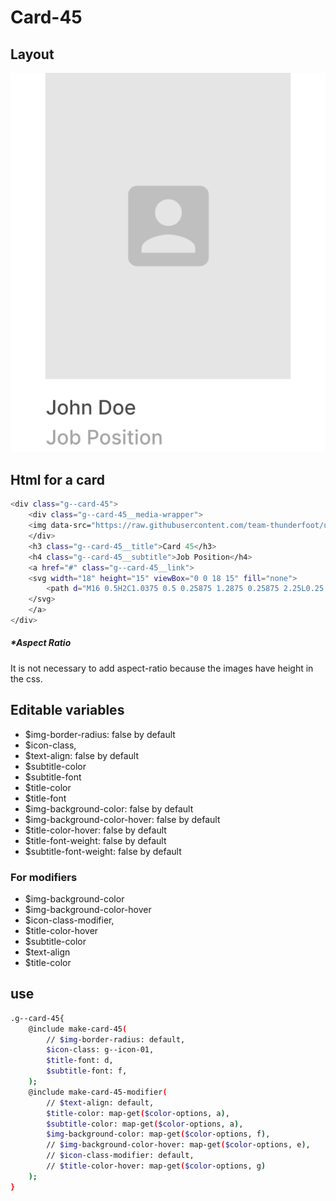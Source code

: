 # Card-45

## Layout

![alt text][card-45]

[card-45]: /src/img/global-components/card/card-58.png

## Html for a card

```sh
<div class="g--card-45">
    <div class="g--card-45__media-wrapper">
    <img data-src="https://raw.githubusercontent.com/team-thunderfoot/ui/main/src/img/global-components/logo-placeholder.png" src="/src/img/global-components/placeholder.jpg" alt="alt text" class="g--card-45__media-wrapper__media g--lazy-01">
    </div>
    <h3 class="g--card-45__title">Card 45</h3>
    <h4 class="g--card-45__subtitle">Job Position</h4>
    <a href="#" class="g--card-45__link">
    <svg width="18" height="15" viewBox="0 0 18 15" fill="none">
        <path d="M16 0.5H2C1.0375 0.5 0.25875 1.2875 0.25875 2.25L0.25 12.75C0.25 13.7125 1.0375 14.5 2 14.5H16C16.9625 14.5 17.75 13.7125 17.75 12.75V2.25C17.75 1.2875 16.9625 0.5 16 0.5ZM15.65 4.21875L9.46375 8.08625C9.18375 8.26125 8.81625 8.26125 8.53625 8.08625L2.35 4.21875C2.26226 4.1695 2.18543 4.10295 2.12415 4.02315C2.06288 3.94334 2.01843 3.85193 1.9935 3.75445C1.96858 3.65697 1.96369 3.55544 1.97914 3.45602C1.99458 3.35659 2.03004 3.26134 2.08337 3.17601C2.1367 3.09069 2.20678 3.01707 2.28939 2.95962C2.37199 2.90217 2.46539 2.86207 2.56393 2.84176C2.66248 2.82145 2.76412 2.82135 2.86271 2.84145C2.9613 2.86156 3.05478 2.90147 3.1375 2.95875L9 6.625L14.8625 2.95875C14.9452 2.90147 15.0387 2.86156 15.1373 2.84145C15.2359 2.82135 15.3375 2.82145 15.4361 2.84176C15.5346 2.86207 15.628 2.90217 15.7106 2.95962C15.7932 3.01707 15.8633 3.09069 15.9166 3.17601C15.97 3.26134 16.0054 3.35659 16.0209 3.45602C16.0363 3.55544 16.0314 3.65697 16.0065 3.75445C15.9816 3.85193 15.9371 3.94334 15.8758 4.02315C15.8146 4.10295 15.7377 4.1695 15.65 4.21875Z" fill="black"/>
    </svg>
    </a>
</div>
```

##### \*Aspect Ratio

It is not necessary to add aspect-ratio because the images have height in the css.

## Editable variables

- $img-border-radius: false by default
- $icon-class,
- $text-align: false by default
- $subtitle-color
- $subtitle-font
- $title-color
- $title-font
- $img-background-color: false by default
- $img-background-color-hover: false by default
- $title-color-hover: false by default
- $title-font-weight: false by default
- $subtitle-font-weight: false by default

### For modifiers

- $img-background-color
- $img-background-color-hover
- $icon-class-modifier,
- $title-color-hover
- $subtitle-color
- $text-align
- $title-color

## use

```sh
.g--card-45{
    @include make-card-45(
        // $img-border-radius: default,
        $icon-class: g--icon-01,
        $title-font: d,
        $subtitle-font: f,
    );
    @include make-card-45-modifier(
        // $text-align: default,
        $title-color: map-get($color-options, a),
        $subtitle-color: map-get($color-options, a),
        $img-background-color: map-get($color-options, f),
        // $img-background-color-hover: map-get($color-options, e),
        // $icon-class-modifier: default,
        // $title-color-hover: map-get($color-options, g)
    );
}
```
